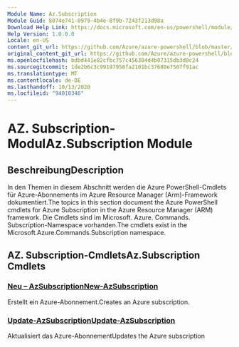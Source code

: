 ```yaml
---
Module Name: Az.Subscription
Module Guid: 8074e741-0979-4b4e-8f9b-7243f213d98a
Download Help Link: https://docs.microsoft.com/en-us/powershell/module/az.subscription
Help Version: 1.0.0.0
Locale: en-US
content_git_url: https://github.com/Azure/azure-powershell/blob/master/src/Subscription/Subscription/help/Az.Subscription.md
original_content_git_url: https://github.com/Azure/azure-powershell/blob/master/src/Subscription/Subscription/help/Az.Subscription.md
ms.openlocfilehash: bdbd441e82cfbc757c456304d4b07315db3d0c24
ms.sourcegitcommit: 1de2b6c3c99197958fa2101bc37680e7507f91ac
ms.translationtype: MT
ms.contentlocale: de-DE
ms.lasthandoff: 10/13/2020
ms.locfileid: "94010346"
---
```

# <span data-ttu-id="b5f4c-101">AZ. Subscription-Modul</span><span class="sxs-lookup"><span data-stu-id="b5f4c-101">Az.Subscription Module</span></span>
## <span data-ttu-id="b5f4c-102">Beschreibung</span><span class="sxs-lookup"><span data-stu-id="b5f4c-102">Description</span></span>
<span data-ttu-id="b5f4c-103">In den Themen in diesem Abschnitt werden die Azure PowerShell-Cmdlets für Azure-Abonnements im Azure Resource Manager (Arm)-Framework dokumentiert.</span><span class="sxs-lookup"><span data-stu-id="b5f4c-103">The topics in this section document the Azure PowerShell cmdlets for Azure Subscription in the Azure Resource Manager (ARM) framework.</span></span> <span data-ttu-id="b5f4c-104">Die Cmdlets sind im Microsoft. Azure. Commands. Subscription-Namespace vorhanden.</span><span class="sxs-lookup"><span data-stu-id="b5f4c-104">The cmdlets exist in the Microsoft.Azure.Commands.Subscription namespace.</span></span>

## <span data-ttu-id="b5f4c-105">AZ. Subscription-Cmdlets</span><span class="sxs-lookup"><span data-stu-id="b5f4c-105">Az.Subscription Cmdlets</span></span>
### [<span data-ttu-id="b5f4c-106">Neu – AzSubscription</span><span class="sxs-lookup"><span data-stu-id="b5f4c-106">New-AzSubscription</span></span>](New-AzSubscription.md)
<span data-ttu-id="b5f4c-107">Erstellt ein Azure-Abonnement.</span><span class="sxs-lookup"><span data-stu-id="b5f4c-107">Creates an Azure subscription.</span></span>

### [<span data-ttu-id="b5f4c-108">Update-AzSubscription</span><span class="sxs-lookup"><span data-stu-id="b5f4c-108">Update-AzSubscription</span></span>](Update-AzSubscription.md)
<span data-ttu-id="b5f4c-109">Aktualisiert das Azure-Abonnement</span><span class="sxs-lookup"><span data-stu-id="b5f4c-109">Updates the Azure subscription</span></span>

